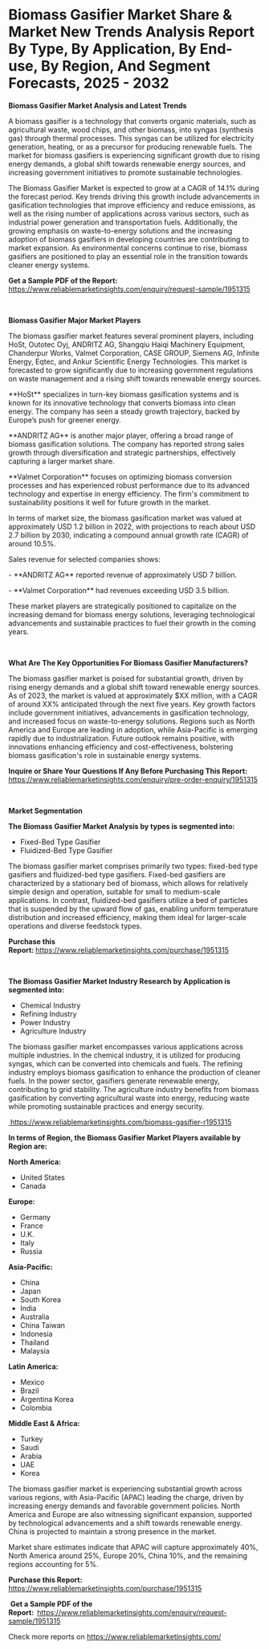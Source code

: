 <p><h1>Biomass Gasifier Market Share & Market New Trends Analysis Report By Type, By Application, By End-use, By Region, And Segment Forecasts, 2025 - 2032</h1></p><p><strong>Biomass Gasifier Market Analysis and Latest Trends</strong></p>
<p><p>A biomass gasifier is a technology that converts organic materials, such as agricultural waste, wood chips, and other biomass, into syngas (synthesis gas) through thermal processes. This syngas can be utilized for electricity generation, heating, or as a precursor for producing renewable fuels. The market for biomass gasifiers is experiencing significant growth due to rising energy demands, a global shift towards renewable energy sources, and increasing government initiatives to promote sustainable technologies.</p><p>The Biomass Gasifier Market is expected to grow at a CAGR of 14.1% during the forecast period. Key trends driving this growth include advancements in gasification technologies that improve efficiency and reduce emissions, as well as the rising number of applications across various sectors, such as industrial power generation and transportation fuels. Additionally, the growing emphasis on waste-to-energy solutions and the increasing adoption of biomass gasifiers in developing countries are contributing to market expansion. As environmental concerns continue to rise, biomass gasifiers are positioned to play an essential role in the transition towards cleaner energy systems.</p></p>
<p><strong>Get a Sample PDF of the Report:&nbsp;</strong> <a href="https://www.reliablemarketinsights.com/enquiry/request-sample/1951315?utm_campaign=2981&utm_medium=2&utm_source=Github&utm_content=ia&utm_term=08042025&utm_id=biomass-gasifier">https://www.reliablemarketinsights.com/enquiry/request-sample/1951315</a></p>
<p>&nbsp;</p>
<p><strong>Biomass Gasifier Major Market Players</strong></p>
<p><p>The biomass gasifier market features several prominent players, including HoSt, Outotec Oyj, ANDRITZ AG, Shangqiu Haiqi Machinery Equipment, Chanderpur Works, Valmet Corporation, CASE GROUP, Siemens AG, Infinite Energy, Eqtec, and Ankur Scientific Energy Technologies. This market is forecasted to grow significantly due to increasing government regulations on waste management and a rising shift towards renewable energy sources.</p><p>**HoSt** specializes in turn-key biomass gasification systems and is known for its innovative technology that converts biomass into clean energy. The company has seen a steady growth trajectory, backed by Europe’s push for greener energy. </p><p>**ANDRITZ AG** is another major player, offering a broad range of biomass gasification solutions. The company has reported strong sales growth through diversification and strategic partnerships, effectively capturing a larger market share.</p><p>**Valmet Corporation** focuses on optimizing biomass conversion processes and has experienced robust performance due to its advanced technology and expertise in energy efficiency. The firm's commitment to sustainability positions it well for future growth in the market.</p><p>In terms of market size, the biomass gasification market was valued at approximately USD 1.2 billion in 2022, with projections to reach about USD 2.7 billion by 2030, indicating a compound annual growth rate (CAGR) of around 10.5%.</p><p>Sales revenue for selected companies shows:</p><p>- **ANDRITZ AG** reported revenue of approximately USD 7 billion.</p><p>- **Valmet Corporation** had revenues exceeding USD 3.5 billion.</p><p>These market players are strategically positioned to capitalize on the increasing demand for biomass energy solutions, leveraging technological advancements and sustainable practices to fuel their growth in the coming years.</p></p>
<p>&nbsp;</p>
<p><strong>What Are The Key Opportunities For Biomass Gasifier Manufacturers?</strong></p>
<p><p>The biomass gasifier market is poised for substantial growth, driven by rising energy demands and a global shift toward renewable energy sources. As of 2023, the market is valued at approximately $XX million, with a CAGR of around XX% anticipated through the next five years. Key growth factors include government initiatives, advancements in gasification technology, and increased focus on waste-to-energy solutions. Regions such as North America and Europe are leading in adoption, while Asia-Pacific is emerging rapidly due to industrialization. Future outlook remains positive, with innovations enhancing efficiency and cost-effectiveness, bolstering biomass gasification's role in sustainable energy systems.</p></p>
<p><strong>Inquire or Share Your Questions If Any Before Purchasing This Report:</strong> <a href="https://www.reliablemarketinsights.com/enquiry/pre-order-enquiry/1951315?utm_campaign=2981&utm_medium=2&utm_source=Github&utm_content=ia&utm_term=08042025&utm_id=biomass-gasifier">https://www.reliablemarketinsights.com/enquiry/pre-order-enquiry/1951315</a></p>
<p>&nbsp;</p>
<p><strong>Market Segmentation</strong></p>
<p><strong>The Biomass Gasifier Market Analysis by types is segmented into:</strong></p>
<p><ul><li>Fixed-Bed Type Gasifier</li><li>Fluidized-Bed Type Gasifier</li></ul></p>
<p><p>The biomass gasifier market comprises primarily two types: fixed-bed type gasifiers and fluidized-bed type gasifiers. Fixed-bed gasifiers are characterized by a stationary bed of biomass, which allows for relatively simple design and operation, suitable for small to medium-scale applications. In contrast, fluidized-bed gasifiers utilize a bed of particles that is suspended by the upward flow of gas, enabling uniform temperature distribution and increased efficiency, making them ideal for larger-scale operations and diverse feedstock types.</p></p>
<p><strong>Purchase this Report:&nbsp;</strong><a href="https://www.reliablemarketinsights.com/purchase/1951315?utm_campaign=2981&utm_medium=2&utm_source=Github&utm_content=ia&utm_term=08042025&utm_id=biomass-gasifier">https://www.reliablemarketinsights.com/purchase/1951315</a></p>
<p>&nbsp;</p>
<p><strong>The Biomass Gasifier Market Industry Research by Application is segmented into:</strong></p>
<p><ul><li>Chemical Industry</li><li>Refining Industry</li><li>Power Industry</li><li>Agriculture Industry</li></ul></p>
<p><p>The biomass gasifier market encompasses various applications across multiple industries. In the chemical industry, it is utilized for producing syngas, which can be converted into chemicals and fuels. The refining industry employs biomass gasification to enhance the production of cleaner fuels. In the power sector, gasifiers generate renewable energy, contributing to grid stability. The agriculture industry benefits from biomass gasification by converting agricultural waste into energy, reducing waste while promoting sustainable practices and energy security.</p></p>
<p><a href="https://www.reliablemarketinsights.com/biomass-gasifier-r1951315?utm_campaign=2981&utm_medium=2&utm_source=Github&utm_content=ia&utm_term=08042025&utm_id=biomass-gasifier">&nbsp;https://www.reliablemarketinsights.com/biomass-gasifier-r1951315</a></p>
<p><strong>In terms of Region, the Biomass Gasifier Market Players available by Region are:</strong></p>
<p>
    <p> <strong> North America: </strong>
        <ul>
            <li>United States</li>
            <li>Canada</li>
        </ul>
        </p> 
    <p> <strong> Europe: </strong>
        <ul>
            <li>Germany</li>
            <li>France</li>
            <li>U.K.</li>
            <li>Italy</li>
            <li>Russia</li>
        </ul>
        </p> 
    <p> <strong> Asia-Pacific: </strong>
        <ul>
            <li>China</li>
            <li>Japan</li>
            <li>South Korea</li>
            <li>India</li>
            <li>Australia</li>
            <li>China Taiwan</li>
            <li>Indonesia</li>
            <li>Thailand</li>
            <li>Malaysia</li>
        </ul>
        </p> 
    <p> <strong> Latin America: </strong>
        <ul>
            <li>Mexico</li>
            <li>Brazil</li>
            <li>Argentina Korea</li>
            <li>Colombia</li>
        </ul>
        </p> 
    <p> <strong> Middle East & Africa: </strong>
        <ul>
            <li>Turkey</li>
            <li>Saudi</li>
            <li>Arabia</li>
            <li>UAE</li>
            <li>Korea</li>
        </ul>
    </p>
    </p>
<p><p>The biomass gasifier market is experiencing substantial growth across various regions, with Asia-Pacific (APAC) leading the charge, driven by increasing energy demands and favorable government policies. North America and Europe are also witnessing significant expansion, supported by technological advancements and a shift towards renewable energy. China is projected to maintain a strong presence in the market. </p><p>Market share estimates indicate that APAC will capture approximately 40%, North America around 25%, Europe 20%, China 10%, and the remaining regions accounting for 5%.</p></p>
<p><strong>Purchase this Report: </strong><a href="https://www.reliablemarketinsights.com/purchase/1951315?utm_campaign=2981&utm_medium=2&utm_source=Github&utm_content=ia&utm_term=08042025&utm_id=biomass-gasifier">https://www.reliablemarketinsights.com/purchase/1951315</a></p>
<p>&nbsp;<strong>Get a Sample PDF of the Report:&nbsp;&nbsp;</strong><a href="https://www.reliablemarketinsights.com/enquiry/request-sample/1951315?utm_campaign=2981&utm_medium=2&utm_source=Github&utm_content=ia&utm_term=08042025&utm_id=biomass-gasifier">https://www.reliablemarketinsights.com/enquiry/request-sample/1951315</a></p>
<p><strong></strong></p>
<p>Check more reports on <a href="https://www.reliablemarketinsights.com/?utm_campaign=2981&utm_medium=2&utm_source=Github&utm_content=ia&utm_term=08042025&utm_id=biomass-gasifier">https://www.reliablemarketinsights.com/</a></p>
